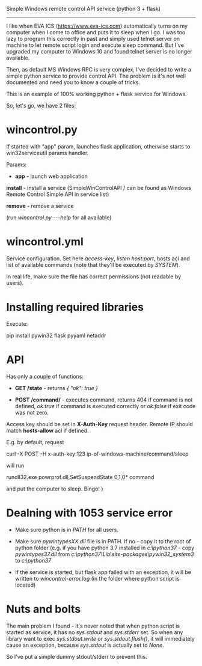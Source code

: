 Simple Windows remote control API service (python 3 + flask)
************************************************************

I like when EVA ICS (https://www.eva-ics.com) automatically turns on my
computer when I come to office and puts it to sleep when I go. I was too lazy
to program this correctly in past and simply used telnet server on machine to
let remote script login and execute sleep command. But I've upgraded my
computer to Windows 10 and found telnet server is no longer available.

Then, as default MS Windows RPC is very complex, I've decided to write a simple
python service to provide control API. The problem is it's not well documented
and need you to know a couple of tricks.

This is an example of 100% working python + flask service for Windows.

So, let's go, we have 2 files:

wincontrol.py
=============

If started with "app" param, launches flask application, otherwise starts to
win32serviceutil params handler.

Params:

* **app** - launch web application

**install**  - install a service (SimpleWinControlAPI / can be found as Windows
  Remote Control Simple API in service list)

**remove** - remove a service

(run *wincontrol.py ---help* for all available) 

wincontrol.yml
==============

Service configuration. Set here *access-key*, *listen host:port*, hosts acl and
list of available commands (note that they'll be executed by *SYSTEM*).

In real life, make sure the file has correct permissions (not readable by
users).

Installing required libraries
=============================

Execute:

  pip install pywin32 flask pyyaml netaddr

API
===

Has only a couple of functions:

* **GET /state** - returns *{ "ok": true }*

* **POST /command/<cmd>** - executes command, returns 404 if command is not
  defined, *ok:true* if command is executed correctly or *ok:false* if exit
  code was not zero.

Access key should be set in **X-Auth-Key** request header. Remote IP should
match **hosts-allow** acl if defined.

E.g. by default, request

  curl -X POST -H x-auth-key:123 ip-of-windows-machine/command/sleep

will run

  rundll32.exe powrprof.dll,SetSuspendState 0,1,0* command

and put the computer to sleep. Bingo! )

Dealning with 1053 service error
================================

* Make sure python is in *PATH* for all users.

* Make sure *pywintypesXX.dll* file is in PATH. If no - copy it to the root of
  python folder (e.g. if you have python 3.7 installed in *c:\python37* - copy
  *pywintypes37.dll* from *c:\python37\Lib\site-packages\pywin32_system3* to
  *c:\python37*

* If the service is started, but flask app failed with an exception, it will be
  written to *wincontrol-error.log* (in the folder where python script is
  located)

Nuts and bolts
==============

The main problem I found - it's never noted that when python script is started
as service, it has no *sys.stdout* and *sys.stderr* set. So when any library
want to exec *sys.stdout.write* or *sys.stdout.flush()*, it will immediately
cause an exception, because *sys.stdout* is actually set to *None*.

So I've put a simple dummy stdout/stderr to prevent this.

